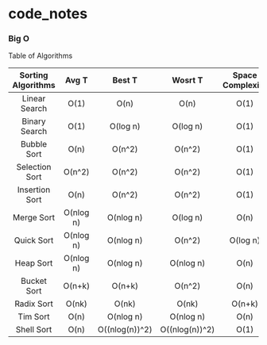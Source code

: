 # code_notes

### Big O
Table of Algorithms

| Sorting Algorithms |   Avg T   |     Best T     |    Wosrt T     | Space Complexity |
| :----------------: | :-------: | :------------: | :------------: | :--------------: |
|   Linear Search    |   O(1)    |      O(n)      |      O(n)      |       O(1)       |
|   Binary Search    |   O(1)    |    O(log n)    |    O(log n)    |       O(1)       |
|    Bubble Sort     |   O(n)    |     O(n^2)     |     O(n^2)     |       O(1)       |
|   Selection Sort   |  O(n^2)   |     O(n^2)     |     O(n^2)     |       O(1)       |
|   Insertion Sort   |   O(n)    |     O(n^2)     |     O(n^2)     |       O(1)       |
|     Merge Sort     | O(nlog n) |   O(nlog n)    |    O(log n)    |       O(n)       |
|     Quick Sort     | O(nlog n) |   O(nlog n)    |     O(n^2)     |     O(log n)     |
|     Heap Sort      | O(nlog n) |   O(nlog n)    |   O(nlog n)    |       O(n)       |
|    Bucket Sort     |  O(n+k)   |     O(n+k)     |     O(n^2)     |       O(n)       |
|     Radix Sort     |   O(nk)   |     O(nk)      |     O(nk)      |      O(n+k)      |
|      Tim Sort      |   O(n)    |   O(nlog n)    |   O(nlog n)    |       O(n)       |
|     Shell Sort     |   O(n)    | O((nlog(n))^2) | O((nlog(n))^2) |       O(1)       |
